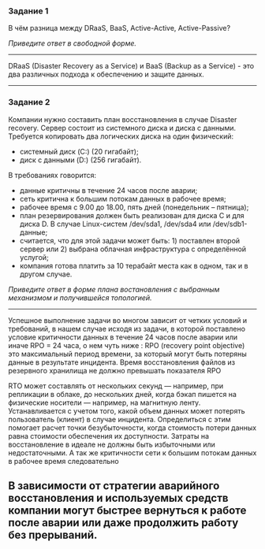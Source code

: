 ### Задание 1

В чём разница между DRaaS, BaaS, Active-Active, Active-Passive?

*Приведите ответ в свободной форме.*

---
DRaaS (Disaster Recovery as a Service) и BaaS (Backup as a Service) - это два различных подхода к обеспечению и защите данных.

---

### Задание 2

Компании нужно составить план восстановления в случае Disaster recovery. Сервер состоит из системного диска и диска с данными.
Требуется копировать два логических диска на один физический:
- системный диск (C:) (20 гигабайт);
- диск с данными (D:) (256 гигабайт).

В требованиях говорится:
- данные критичны в течение 24 часов после аварии;
- сеть критична к большим потокам данных в рабочее время;
- рабочее время с 9.00 до 18.00, пять дней (понедельник – пятница);
- план резервирования должен быть реализован для диска C и для диска D. В случае Linux-систем /dev/sda1, /dev/sda4 или /dev/sdb1-данные;
- считается, что для этой задачи может быть: 1) поставлен второй сервер или 2) выбрана облачная инфраструктура с определённой услугой;
- компания готова платить за 10 терабайт места как в одном, так и в другом случае.

*Приведите ответ в форме плана востановления с выбранным механизмом и получившейся топологией.*

---

Успешное выполнение задачи во многом зависит от четких условий и требований, в нашем случае исходя из задачи, в которой поставлено условие критичности данных в течение 24 часов после аварии или иначе RPO = 24 часа, о нем чуть ниже :
RPO (recovery point objective) это максимальный период времени,
за который могут быть потеряны данные в результате инцидента.
Время восстановления файлов из резервного хранилища не
должно превышать показателя RPO

RTO может составлять от нескольких секунд — например, при
репликации в облаке, до нескольких дней, когда бэкап пишется
на физические носители — например, на магнитную ленту. Устанавливается с учетом того, какой объем данных может
потерять пользователь (клиент) в случае инцидента.
Определиться с этим помогает расчет точки безубыточности,
когда стоимость потери данных равна стоимости обеспечения их
доступности. Затраты на восстановление в идеале не должны
быть избыточными или недостаточными.
А так же критичности сети к большим потокам данных в рабочее время следовательно

В зависимости от стратегии
аварийного восстановления и используемых средств компании
могут быстрее вернуться к работе после аварии или даже
продолжить работу без прерываний.
---
